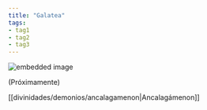 ```yaml
---
title: "Galatea" 
tags: 
- tag1 
- tag2
- tag3
---
```


![embedded image](https://assets.legendkeeper.com/7d73278c-29a1-4810-bbc0-dd084ac15620.jpg "Attachment")

(Próximamente)

[[divinidades/demonios/ancalagamenon|Ancalagámenon]]